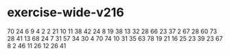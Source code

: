 # exercise-wide-v216
70
24
6
9
4
2
2
21
10
11
38
42
24
8
19
38
13
32
28
66
23
37
2
67
28
60
73
28
41
13
68
24
7
31
57
34
30
4
70
74
10
31
35
63
78
19
21
16
25
23
39
23
67
8
2
46
11
26
12
26
41
